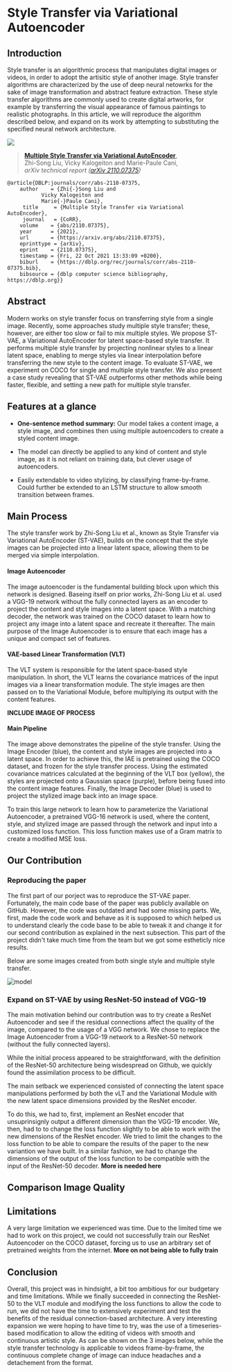 # Style Transfer via Variational Autoencoder

## Introduction
Style transfer is an algorithmic process that manipulates digital images or videos, in order to adopt the artisitic style of another image. Style transfer algorithms are characterized by the use of deep neural netowrks for the sake of image transformation and abstract feature extraction. These style transfer algorithms are commonly used to create digital artworks, for example by transferring the visual appearance of famous paintings to realistic photographs. In this article, we will reproduce the algorithm described below, and expand on its work by attempting to substituting the specified neural network architecture.

![](readme/fig2.png)
> [**Multiple Style Transfer via Variational AutoEncoder**](https://arxiv.org/abs/2110.07375),            
> Zhi-Song Liu, Vicky Kalogeiton and Marie-Paule Cani,        
> *arXiv technical report ([arXiv 2110.07375](https://arxiv.org/abs/2110.07375))*  


    @article{DBLP:journals/corr/abs-2110-07375,
        author    = {Zhi{-}Song Liu and
               Vicky Kalogeiton and
               Marie{-}Paule Cani},
         title     = {Multiple Style Transfer via Variational AutoEncoder},
         journal   = {CoRR},
        volume    = {abs/2110.07375},
        year      = {2021},
        url       = {https://arxiv.org/abs/2110.07375},
        eprinttype = {arXiv},
        eprint    = {2110.07375},
        timestamp = {Fri, 22 Oct 2021 13:33:09 +0200},
        biburl    = {https://dblp.org/rec/journals/corr/abs-2110-07375.bib},
        bibsource = {dblp computer science bibliography, https://dblp.org}}


## Abstract

Modern works on style transfer focus on transferring style from a single image. Recently, some approaches study multiple style transfer; these, however, are either too slow or fail to mix multiple styles. We propose ST-VAE, a Variational AutoEncoder for latent space-based style transfer. It performs multiple style transfer by projecting nonlinear styles to a linear latent space, enabling to merge styles via linear interpolation before transferring the new style to the content image. To evaluate ST-VAE, we experiment on COCO for single and multiple style transfer. We also present a case study revealing that ST-VAE outperforms other methods while being faster, flexible, and setting a new path for multiple style transfer.



## Features at a glance

- **One-sentence method summary:** Our model takes a content image, a style image, and combines then using multiple autoencoders to create a styled content image.

- The model can directly be applied to any kind of content and style image, as it is not reliant on training data, but clever usage of autoencoders.

- Easily extendable to video stylizing, by classifying frame-by-frame. Could further be extended to an LSTM structure to allow smooth transition between frames.

## Main Process

The style transfer work by Zhi-Song Liu et al., known as Style Transfer via Variational AutoEncoder (ST-VAE), builds on the concept that the style images can be projected into a linear latent space, allowing them to be merged via simple interpolation.

#### Image Autoencoder
The image autoencoder is the fundamental building block upon which this network is designed. Baseing itself on prior works, Zhi-Song Liu et al. used a VGG-19 network without the fully connected layers as an encoder to project the content and style images into a latent space. With a matching decoder, the network was trained on the COCO dataset to learn how to project any image into a latent space and recreate it thereafter. 
The main purpose of the Image Autoencoder is to ensure that each image has a unique and compact set of features.

#### VAE-based Linear Transformation (VLT)
The VLT system is responsible for the latent space-based style manipulation. In short, the VLT learns the covariance matrices of the input images via a linear transformation module. The style images are then passed on to the Variational Module, before multiplying its output with the content features.

**INCLUDE IMAGE OF PROCESS**

#### Main Pipeline

The image above demonstrates the pipeline of the style transfer. Using the Image Encoder (blue), the content and style images are projected into a latent space. In order to achieve this, the IAE is pretrained using the COCO dataset, and frozen for the style transfer process.
Using the estimated covariance matrices calculated at the beginning of the VLT box (yellow), the styles are projected onto a Gaussian space (purple), before being fused into the content image features.
Finally, the Image Decoder (blue) is used to project the stylized image back into an image space.

To train this large network to learn how to parameterize the Variational Autoencoder, a pretrained VGG-16 network is used, where the content, style, and stylized image are passed through the network and input into a customized loss function. This loss function makes use of a Gram matrix to create a modified MSE loss.


## Our Contribution

### Reproducing the paper
The first part of our porject was to reproduce the ST-VAE paper. Fortunately, the main code base of the paper was publicly available on GitHub. However, the code was outdated and had some missing parts. We, first, made the code work and behave as it is supposed to which helped us to understand clearly the code base to be able to tweak it and change it for our second contribution as explained in the next subsection. This part of the project didn't take much time from the team but we got some estheticly nice results. 

Below are some images created from both single style and multiple style transfer.

![model](https://user-images.githubusercontent.com/45178285/172070465-e17a0076-5935-47d5-8716-12d465eaf428.png)

### Expand on ST-VAE by using ResNet-50 instead of VGG-19
The main motivation behind our contribution was to try create a ResNet Autoencoder and see if the residual connections affect the quality of the image, compared to the usage of a VGG network. We chose to replace the Image Autoencoder from a VGG-19 network to a ResNet-50 network (without the fully connected layers). 

While the initial process appeared to be straightforward, with the definition of the ResNet-50 architecture being wisdespread on Github, we quickly found the assimilation process to be difficult.

The main setback we experienced consisted of connecting the latent space manipulations performed by both the vLT and the Variational Module with the new latent space dimensions provided by the ResNet encoder.

To do this, we had to, first, implement an ResNet encoder that unsuprinsignly output a different dimension than the VGG-19 encoder. We, then, had to to change the loss function slightly to be able to work with the new dimensions of the ResNet encoder. We tried to limit the changes to the loss function to be able to compare the results of the paper to the new variantion we have built. In a similar fashion, we had to change the dimensions of the output of the loss function to be compatible with the input of the ResNet-50 decoder. **More is needed here**


## Comparison Image Quality

## Limitations
A very large limitation we experienced was time. Due to the limited time we had to work on this project, we could not successfully train our ResNet Autoencoder on the COCO dataset, forcing us to use an arbitrary set of pretrained weights from the internet. **More on not being able to fully train**


## Conclusion
Overall, this project was in hindsight, a bit too ambitious for our budgetary and time limitations. While we finally succeeded in connecting the ResNet-50 to the VLT module and modifying the loss functions to allow the code to run, we did not have the time to extensively experiment and test the benefits of the residual connection-based architecture.
A very interesting expansion we were hoping to have time to try, was the use of a timeseries-based modification to allow the editing of videos with smooth and continuous artistic style. As can be shown on the 3 images below, while the style transfer technology is applicable to videos frame-by-frame, the continuous complete change of image can induce headaches and a detachement from the format.
